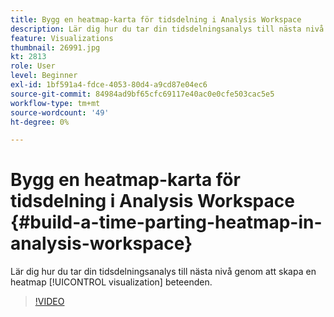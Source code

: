 ```yaml
---
title: Bygg en heatmap-karta för tidsdelning i Analysis Workspace
description: Lär dig hur du tar din tidsdelningsanalys till nästa nivå genom att skapa en heatmap-visualisering av beteenden.
feature: Visualizations
thumbnail: 26991.jpg
kt: 2813
role: User
level: Beginner
exl-id: 1bf591a4-fdce-4053-80d4-a9cd87e04ec6
source-git-commit: 84984ad9bf65cfc69117e40ac0e0cfe503cac5e5
workflow-type: tm+mt
source-wordcount: '49'
ht-degree: 0%

---
```


# Bygg en heatmap-karta för tidsdelning i Analysis Workspace {#build-a-time-parting-heatmap-in-analysis-workspace}

Lär dig hur du tar din tidsdelningsanalys till nästa nivå genom att skapa en heatmap [!UICONTROL visualization] beteenden.

>[!VIDEO](https://video.tv.adobe.com/v/26991/?quality=12&learn=on)
